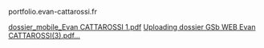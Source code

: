 portfolio.evan-cattarossi.fr

[dossier_mobile_Evan CATTAROSSI 1.pdf](https://github.com/user-attachments/files/20391849/dossier_mobile_Evan.CATTAROSSI.1.pdf)
[Uploading dossier GSb WEB Evan CATTAROSSI(3).pdf…]()
